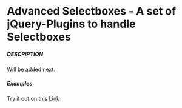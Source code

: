 Advanced Selectboxes - A set of jQuery-Plugins to handle Selectboxes
====================================================================

##### DESCRIPTION

Will be added next.

##### Examples

Try it out on this [Link](http://www.tgwnn.de/Useful_Things/selectboxes/examples.html)
